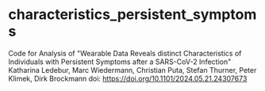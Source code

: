 # characteristics_persistent_symptoms
Code for Analysis of  "Wearable Data Reveals distinct Characteristics of Individuals with Persistent Symptoms after a SARS-CoV-2 Infection" Katharina Ledebur,  Marc Wiedermann,  Christian Puta, Stefan Thurner,  Peter Klimek, Dirk Brockmann doi: https://doi.org/10.1101/2024.05.21.24307673

